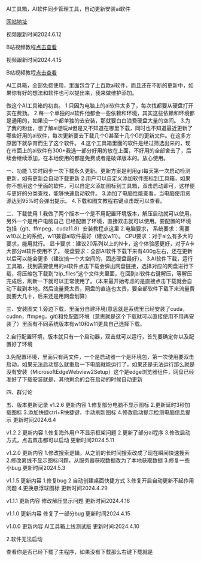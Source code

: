 AI工具箱，AI软件同步管理工具，自动更新安装ai软件

[网站地址](https://ai.huanxian.art:33/archives/611)

视频跟新时间2024.6.12


B站视频教程[点击查看 ](https://www.bilibili.com/video/BV1rJ4m1M7ww/?vd_source=3380c43b906fd6ad212d3fdc10738cc8)

视频跟新时间2024.4.15


B站视频教程[点击查看 ](https://www.bilibili.com/video/BV1Cx421m7WT/?vd_source=3380c43b906fd6ad212d3fdc10738cc8)



AI工具箱，全部免费使用，里面包含了上百款ai软件，而且还在不断的更新中，如果你有好的想法和软件也可以提出来，我来做维护添加。

做这个AI工具箱的初衷。
1.只因为电脑上的ai软件太多了，每次找都要从硬盘打开实在费劲。
2.每一个单独的ai软件他都会一些依赖和环境，其实这些依赖和环境都是通用的，如果没一个都单独的去安装，那就要白白浪费硬盘大量的空间。
3.为了我的粉丝，想了解ai想玩ai但是又不知道在哪里下载，同时也不知道最近更新了哪些好用的ai软件，每次更新要去下载几个G甚至十几个G的更新文件。在这多方原因下就孕育而生了这个软件。
4.这个工具箱里面的软件是经过筛选出来的，现在市面上的ai软件有300+我选一部分好用的放在上面，不好用的全部舍去了，后续会继续添加，在本地使用的都是免费或者是破译版本的。放心使用。

一、功能
1.实时同步一次下载永久更新。更新方案是利用git每天第一次启动检测更新，如有更新会自动下载更新
2.用户可以自定义添加软件图标到工具箱，如果你不想用这个里面的软件，可以自定义添加图标到工具箱，双击启动即可，这样便与更好的分类查找，能够快速启动软件。
3.添加了电脑性能查看，当电脑使用资源达到95%时会弹出提示。
4.下载和图文教程右键点击既可以查看。

二、下载使用
1.我做了两个版本一个是不用配置环境版本，解压启动就可以使用。另外一个是用户电脑自己 已经配置了环境，直接双击就可以使用。要配置的环境包括（git、ffmpeg、cuda11.8）安装教程点这里
2.电脑要求，
系统要求：需要w10以上的系统，w11兼容ai软件最好（建议w11）。
CPU要求：对于ai么有多大的要求，能用就行。
显卡要求：建议20系列以上的N卡，这个体验感更好，对于A卡大部分ai软件使用不了。
硬盘要求：全部AI软件下载下来有400g左右，还在更新以后可以能会更多（建议搞一个大空间的，固态硬盘最好）。
3.AI软件下载，运行工具箱，找到需要使用的ai软件点击下载会弹出网盘链接，选择对应的网盘进行下载，将压缩包下载到“zip_files”这个文件夹里面，在回到ai软件右键解压，等解压完成后，刷新一下就可以正常使用了。（本来最开始考虑的是直接点击下载就会自动下载到本地，然后流量费太贵，网盘的直连也太贵，要全部软件下载下来流量费就要大几十，后来还是用网盘划算）

三、安装图文
1.旁边下载，里面分自建环境(意思就是系统里已经安装了cuda，cudnn，ffmpeg，git)和免配置环境（意思就是这个下载就可以直接使用不用再安装了）里面有不同系统版本有w10和w11更具自己选择下载。

2.自行配置环境，版本就只有一个启动器，双击就可以运行，首先要确定你以及配置好了环境



3.免配置环境，里面只有两文件，一个是启动器一个是环境包，第一次使用要双击启动，如果无法启动那么就重启一下电脑就能运行了，如果还是无法运行那么就是没有安装（MicrosoftEdgeWebview2Setup）这个是edge浏览器组件，网盘已经准好了下载安装就是，其他剩余的会在启动的时候自动更新
 

四、群讨论
         


五、版本更新记录
v1.2.6
更新内容
1.修复部分电脑不显示图标
2.更新延时3秒加载图标
3.添加快捷ctrl+R快捷键，手动刷新图标
4.修改启动提示检测电脑信息提示
更新时间2024.6.4

v1.2.2
更新内容
1.修复海外用户不显示框架问题
2.更新了部分ai程序
3.修改启动方式，点击双击都可以启动
更新时间2024.5.11

v1.2.0
更新内容
1.修改搜索逻辑，从之前的长时间搜索改成了现在瞬间快速搜索
2.修改离线不显示图标问题，从服务器获取数据改为了本地获取数据
3.修复一些小bug
更新时间2024.5.3

v1.1.5
更新内容
1.修复bug
2.自动创建桌面快捷方式
3.修复开启自动更新不起作用问题
4.更换悬浮球图标
更新时间2024.4.29

v1.1.1
更新内容
修改解压显示问题
更新时间2024.4.16

v1.1.0
更新内容
修复了一部分bug
更新时间2024.4.15

v1.0.0
更新内容
AI工具箱上线测试版
更新时间:2024.4.10





2.软件无法启动

查看你是否已经下载了主程序，如果没有下载那么右键下载就是
